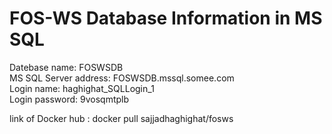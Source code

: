 # FOS-WS Database Information in MS SQL
Datebase name:	FOSWSDB  
MS SQL Server address:	FOSWSDB.mssql.somee.com  
Login name:	haghighat_SQLLogin_1  
Login password:	9vosqmtplb  

link of Docker hub : docker pull sajjadhaghighat/fosws